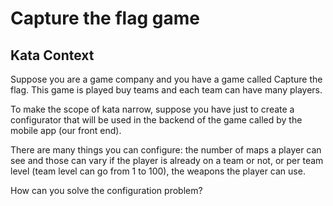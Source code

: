 # Capture the flag game

## Kata Context

Suppose you are a game company and you have a game called Capture the flag. This game is played buy
teams and each team can have many players. 

To make the scope of kata narrow, suppose you have just to create a configurator that will be used
in the backend of the game called by the mobile app (our front end).

There are many things you can configure: the number of maps a player can see and those can vary if
the player is already on a team or not, or per team level (team level can go from 1 to 100), the weapons the player can use.

How can you solve the configuration problem?
